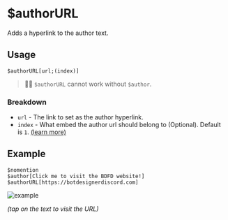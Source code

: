 # $authorURL
Adds a hyperlink to the author text.

## Usage
```
$authorURL[url;(index)]
```
> 🧙‍♂️ `$authorURL` cannot work without `$author`.

### Breakdown
- `url` - The link to set as the author hyperlink.
- `index` - What embed the author url should belong to (Optional). Default is `1`. [(learn more)](../resources/embedIndexes.md)

## Example
```
$nomention
$author[Click me to visit the BDFD website!]
$authorURL[https://botdesignerdiscord.com]
```
![example](https://user-images.githubusercontent.com/69215413/119854987-8bf4e900-bedf-11eb-8699-cb4afab578f8.png)

*(tap on the text to visit the URL)*
